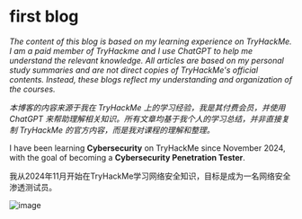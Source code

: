 # first blog
*The content of this blog is based on my learning experience on TryHackMe. I am a paid member of TryHackme and I use ChatGPT to help me understand the relevant knowledge. All articles are based on my personal study summaries and are not direct copies of TryHackMe's official contents. Instead, these blogs reflect my understanding and organization of the courses.*

*本博客的内容来源于我在 TryHackMe 上的学习经验，我是其付费会员，并使用 ChatGPT 来帮助理解相关知识。所有文章均基于我个人的学习总结，并非直接复制 TryHackMe 的官方内容，而是我对课程的理解和整理。*

I have been learning **Cybersecurity** on TryHackMe since November 2024, with the goal of becoming a **Cybersecurity Penetration Tester**. 

我从2024年11月开始在TryHackMe学习网络安全知识，目标是成为一名网络安全渗透测试员。  

![image](https://github.com/user-attachments/assets/ceeca187-b884-46c2-b57f-94682246855e)
